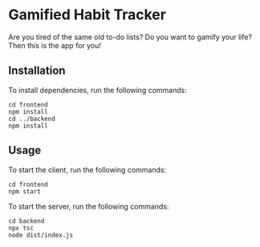 # Gamified Habit Tracker

Are you tired of the same old to-do lists? Do you want to gamify your life? Then this is the app for you!

## Installation

To install dependencies, run the following commands:

```node
cd frontend
npm install
cd ../backend
npm install
```

## Usage

To start the client, run the following commands:

```node
cd frontend
npm start
```

To start the server, run the following commands:

```node
cd backend
npx tsc
node dist/index.js
```
